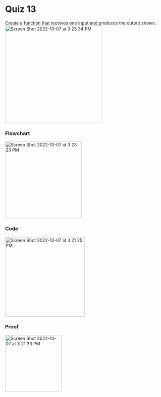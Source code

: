 # Quiz 13
Create a function that receives one input and produces the output shown. 
<img width="313" alt="Screen Shot 2022-10-07 at 3 23 34 PM" src="https://user-images.githubusercontent.com/113817801/194481415-ddad42fb-cafb-48ad-be10-df89c798ea0a.png">


### Flowchart
<img width="247" alt="Screen Shot 2022-10-07 at 3 23 23 PM" src="https://user-images.githubusercontent.com/113817801/194481391-ee158e93-563b-4153-abc0-a6147874e4f7.png">


### Code
<img width="256" alt="Screen Shot 2022-10-07 at 3 21 25 PM" src="https://user-images.githubusercontent.com/113817801/194481096-31be4149-4261-443d-8a68-d8abbac2b282.png">


### Proof
<img width="182" alt="Screen Shot 2022-10-07 at 3 21 33 PM" src="https://user-images.githubusercontent.com/113817801/194481114-cd92f77a-8483-4bee-ba85-27a87d5076fd.png">
